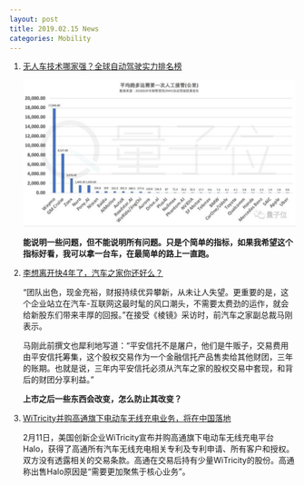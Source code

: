 ```yaml
---
layout: post
title: 2019.02.15 News
categories: Mobility
---
```


1. [无人车技术哪家强？全球自动驾驶实力排名榜](https://www.huxiu.com/article/284476.html)

    ![](/img/2019-02-15-News-1.jpg)

    **能说明一些问题，但不能说明所有问题。只是个简单的指标，如果我希望这个指标好看，我可以拿一台车，在最简单的路上一直跑。**

2. [李想离开快4年了，汽车之家你还好么？](https://www.huxiu.com/article/284424.html)

    “团队出色，现金充裕，财报持续优异攀新，从未让人失望。更重要的是，这个企业站立在汽车-互联网这最时髦的风口潮头，不需要太费劲的运作，就会给新股东们带来丰厚的回报。”在接受《棱镜》采访时，前汽车之家副总裁马刚表示。

    马刚此前撰文也犀利地写道：“平安信托不是屠户，他们是牛贩子，交易费用由平安信托筹集，这个股权交易作为一个金融信托产品售卖给其他财团，三年的账期。也就是说，三年内平安信托必须从汽车之家的股权交易中套现，和背后的财团分享利益。”

    **上市之后一些东西会改变，怎么防止其改变？**

3. [WiTricity并购高通旗下电动车无线充电业务，将在中国落地](https://36kr.com/p/5176876.html)

    2月11日，美国创新企业WiTricity宣布并购高通旗下电动车无线充电平台Halo，获得了高通所有汽车无线充电相关专利及专利申请、所有客户和授权。双方没有透露相关的交易条款。高通在交易后持有少量WiTricity的股份。高通称出售Halo原因是“需要更加聚焦于核心业务”。

